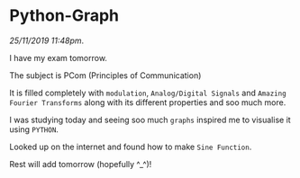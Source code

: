 # Python-Graph

_25/11/2019 11:48pm_.

I have my exam tomorrow.

The subject is PCom (Principles of Communication)

It is filled completely with `modulation`, `Analog/Digital Signals` and `Amazing Fourier Transforms` along with its different properties and soo much more.

I was studying today and seeing soo much `graphs` inspired me to visualise it using `PYTHON`.

Looked up on the internet and found how to make `Sine Function`.

Rest will add tomorrow (hopefully ^_^)!
